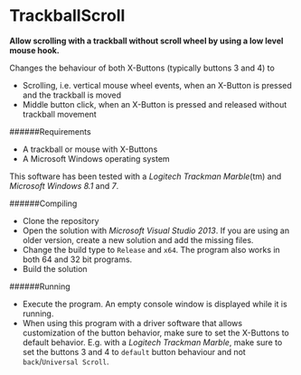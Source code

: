 TrackballScroll
===============
**Allow scrolling with a trackball without scroll wheel by using a low level mouse hook.**

Changes the behaviour of both X-Buttons (typically buttons 3 and 4) to
- Scrolling, i.e. vertical mouse wheel events, when an X-Button is pressed and the trackball is moved
- Middle button click, when an X-Button is pressed and released without trackball movement

######Requirements
- A trackball or mouse with X-Buttons
- A Microsoft Windows operating system

This software has been tested with a *Logitech Trackman Marble*(tm) and *Microsoft Windows 8.1* and *7*.

######Compiling
- Clone the repository
- Open the solution with *Microsoft Visual Studio 2013*. If you are using an older version, create a new solution and add the missing files.
- Change the build type to `Release` and `x64`. The program also works in both 64 and 32 bit programs.
- Build the solution

######Running
- Execute the program. An empty console window is displayed while it is running.
- When using this program with a driver software that allows customization of the button behavior, make sure to set the X-Buttons to default behavior. E.g. with a *Logitech Trackman Marble*, make sure to set the buttons 3 and 4 to `default` button behaviour and not `back`/`Universal Scroll`.
